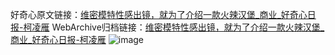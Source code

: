 好奇心原文链接：[维密模特性感出镜，就为了介绍一款火辣汉堡_商业_好奇心日报-柯凌雁](https://www.qdaily.com/articles/7809.html)
WebArchive归档链接：[维密模特性感出镜，就为了介绍一款火辣汉堡_商业_好奇心日报-柯凌雁](http://web.archive.org/web/20190623172925/https://www.qdaily.com/articles/7809.html)
![image](http://ww3.sinaimg.cn/large/007d5XDply1g3x0yjavn9j30u02tw4qp)